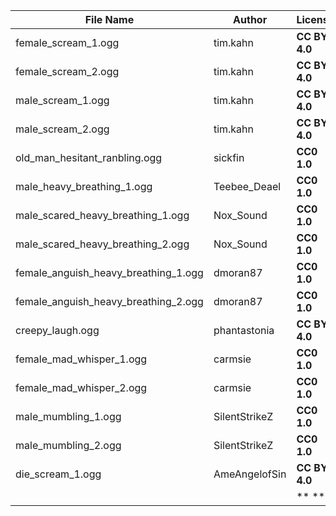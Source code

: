 | File Name        | Author   | License   | Link                            |
|------------------|----------|-----------|---------------------------------|
| female_scream_1.ogg | tim.kahn | **CC BY 4.0** | https://freesound.org/people/tim.kahn/sounds/631835/ |
| female_scream_2.ogg | tim.kahn | **CC BY 4.0** | https://freesound.org/people/tim.kahn/sounds/631835/ |
| male_scream_1.ogg | tim.kahn | **CC BY 4.0** | https://freesound.org/people/tim.kahn/sounds/631835/ |
| male_scream_2.ogg | tim.kahn | **CC BY 4.0** | https://freesound.org/people/tim.kahn/sounds/631835/ |
| old_man_hesitant_ranbling.ogg | sickfin | **CC0 1.0** | https://freesound.org/people/sickfin/sounds/711358/ |
| male_heavy_breathing_1.ogg | Teebee_Deael | **CC0 1.0** | https://freesound.org/people/Teebee_Deael/sounds/620932/ |
| male_scared_heavy_breathing_1.ogg | Nox_Sound | **CC0 1.0** | https://freesound.org/people/Nox_Sound/sounds/554906/ |
| male_scared_heavy_breathing_2.ogg | Nox_Sound | **CC0 1.0** | https://freesound.org/people/Nox_Sound/sounds/554906/ |
| female_anguish_heavy_breathing_1.ogg | dmoran87 | **CC0 1.0** | https://freesound.org/people/dmoran87/sounds/128772/ |
| female_anguish_heavy_breathing_2.ogg | dmoran87 | **CC0 1.0** | https://freesound.org/people/dmoran87/sounds/128772/ |
| creepy_laugh.ogg | phantastonia | **CC BY 4.0** | https://freesound.org/people/phantastonia/sounds/273152/ |
| female_mad_whisper_1.ogg | carmsie | **CC0 1.0** | https://freesound.org/people/carmsie/sounds/271633/ |
| female_mad_whisper_2.ogg | carmsie | **CC0 1.0** | https://freesound.org/people/carmsie/sounds/271633/ |
| male_mumbling_1.ogg | SilentStrikeZ | **CC0 1.0** | https://freesound.org/people/SilentStrikeZ/sounds/389642/ |
| male_mumbling_2.ogg | SilentStrikeZ | **CC0 1.0** | https://freesound.org/people/SilentStrikeZ/sounds/389642/ |
| die_scream_1.ogg | AmeAngelofSin | **CC BY 4.0** | https://freesound.org/people/AmeAngelofSin/sounds/181983/ |
|  |  | ** ** |  |
